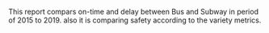 This report compars on-time and delay between Bus and Subway in period of 2015 to 2019.
also it is comparing safety according to the variety metrics.
